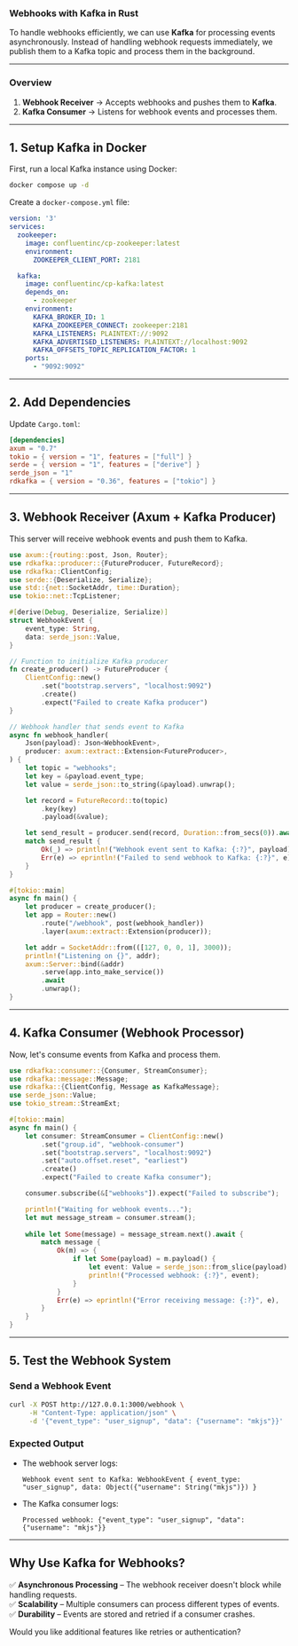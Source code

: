 ### **Webhooks with Kafka in Rust**  

To handle webhooks efficiently, we can use **Kafka** for processing events asynchronously. Instead of handling webhook requests immediately, we publish them to a Kafka topic and process them in the background.  

---

### **Overview**
1. **Webhook Receiver** → Accepts webhooks and pushes them to **Kafka**.
2. **Kafka Consumer** → Listens for webhook events and processes them.

---

## **1. Setup Kafka in Docker**  

First, run a local Kafka instance using Docker:

```sh
docker compose up -d
```

Create a `docker-compose.yml` file:

```yaml
version: '3'
services:
  zookeeper:
    image: confluentinc/cp-zookeeper:latest
    environment:
      ZOOKEEPER_CLIENT_PORT: 2181

  kafka:
    image: confluentinc/cp-kafka:latest
    depends_on:
      - zookeeper
    environment:
      KAFKA_BROKER_ID: 1
      KAFKA_ZOOKEEPER_CONNECT: zookeeper:2181
      KAFKA_LISTENERS: PLAINTEXT://:9092
      KAFKA_ADVERTISED_LISTENERS: PLAINTEXT://localhost:9092
      KAFKA_OFFSETS_TOPIC_REPLICATION_FACTOR: 1
    ports:
      - "9092:9092"
```

---

## **2. Add Dependencies**  

Update `Cargo.toml`:

```toml
[dependencies]
axum = "0.7"
tokio = { version = "1", features = ["full"] }
serde = { version = "1", features = ["derive"] }
serde_json = "1"
rdkafka = { version = "0.36", features = ["tokio"] }
```

---

## **3. Webhook Receiver (Axum + Kafka Producer)**  

This server will receive webhook events and push them to Kafka.

```rust
use axum::{routing::post, Json, Router};
use rdkafka::producer::{FutureProducer, FutureRecord};
use rdkafka::ClientConfig;
use serde::{Deserialize, Serialize};
use std::{net::SocketAddr, time::Duration};
use tokio::net::TcpListener;

#[derive(Debug, Deserialize, Serialize)]
struct WebhookEvent {
    event_type: String,
    data: serde_json::Value,
}

// Function to initialize Kafka producer
fn create_producer() -> FutureProducer {
    ClientConfig::new()
        .set("bootstrap.servers", "localhost:9092")
        .create()
        .expect("Failed to create Kafka producer")
}

// Webhook handler that sends event to Kafka
async fn webhook_handler(
    Json(payload): Json<WebhookEvent>,
    producer: axum::extract::Extension<FutureProducer>,
) {
    let topic = "webhooks";
    let key = &payload.event_type;
    let value = serde_json::to_string(&payload).unwrap();

    let record = FutureRecord::to(topic)
        .key(key)
        .payload(&value);

    let send_result = producer.send(record, Duration::from_secs(0)).await;
    match send_result {
        Ok(_) => println!("Webhook event sent to Kafka: {:?}", payload),
        Err(e) => eprintln!("Failed to send webhook to Kafka: {:?}", e),
    }
}

#[tokio::main]
async fn main() {
    let producer = create_producer();
    let app = Router::new()
        .route("/webhook", post(webhook_handler))
        .layer(axum::extract::Extension(producer));

    let addr = SocketAddr::from(([127, 0, 0, 1], 3000));
    println!("Listening on {}", addr);
    axum::Server::bind(&addr)
        .serve(app.into_make_service())
        .await
        .unwrap();
}
```

---

## **4. Kafka Consumer (Webhook Processor)**  

Now, let's consume events from Kafka and process them.

```rust
use rdkafka::consumer::{Consumer, StreamConsumer};
use rdkafka::message::Message;
use rdkafka::{ClientConfig, Message as KafkaMessage};
use serde_json::Value;
use tokio_stream::StreamExt;

#[tokio::main]
async fn main() {
    let consumer: StreamConsumer = ClientConfig::new()
        .set("group.id", "webhook-consumer")
        .set("bootstrap.servers", "localhost:9092")
        .set("auto.offset.reset", "earliest")
        .create()
        .expect("Failed to create Kafka consumer");

    consumer.subscribe(&["webhooks"]).expect("Failed to subscribe");

    println!("Waiting for webhook events...");
    let mut message_stream = consumer.stream();
    
    while let Some(message) = message_stream.next().await {
        match message {
            Ok(m) => {
                if let Some(payload) = m.payload() {
                    let event: Value = serde_json::from_slice(payload).expect("Failed to parse JSON");
                    println!("Processed webhook: {:?}", event);
                }
            }
            Err(e) => eprintln!("Error receiving message: {:?}", e),
        }
    }
}
```

---

## **5. Test the Webhook System**
### **Send a Webhook Event**
```sh
curl -X POST http://127.0.0.1:3000/webhook \
     -H "Content-Type: application/json" \
     -d '{"event_type": "user_signup", "data": {"username": "mkjs"}}'
```

### **Expected Output**
- The webhook server logs:
  ```
  Webhook event sent to Kafka: WebhookEvent { event_type: "user_signup", data: Object({"username": String("mkjs")}) }
  ```
- The Kafka consumer logs:
  ```
  Processed webhook: {"event_type": "user_signup", "data": {"username": "mkjs"}}
  ```

---

## **Why Use Kafka for Webhooks?**
✅ **Asynchronous Processing** – The webhook receiver doesn't block while handling requests.  
✅ **Scalability** – Multiple consumers can process different types of events.  
✅ **Durability** – Events are stored and retried if a consumer crashes.  

Would you like additional features like retries or authentication?
